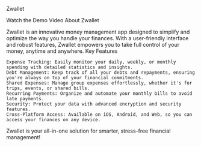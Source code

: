 Zwallet

Watch the Demo Video
About Zwallet

Zwallet is an innovative money management app designed to simplify and optimize the way you handle your finances. With a user-friendly interface and robust features, Zwallet empowers you to take full control of your money, anytime and anywhere.
Key Features

    Expense Tracking: Easily monitor your daily, weekly, or monthly spending with detailed statistics and insights.
    Debt Management: Keep track of all your debts and repayments, ensuring you're always on top of your financial commitments.
    Shared Expenses: Manage group expenses effortlessly, whether it's for trips, events, or shared bills.
    Recurring Payments: Organize and automate your monthly bills to avoid late payments.
    Security: Protect your data with advanced encryption and security features.
    Cross-Platform Access: Available on iOS, Android, and Web, so you can access your finances on any device.

Zwallet is your all-in-one solution for smarter, stress-free financial management!
